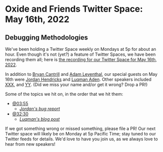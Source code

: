# Oxide and Friends Twitter Space: May 16th, 2022

## Debugging Methodologies

We've been holding a Twitter Space weekly on Mondays at 5p for about an hour.
Even though it's not (yet?) a feature of Twitter Spaces, we have been
recording them all; here is
[the recording for our Twitter Space for May 16th, 2022](https://youtu.be/7B2y0-t0SKI).

In addition to
[Bryan Cantrill](https://twitter.com/bcantrill) and
[Adam Leventhal](https://twitter.com/ahl),
our special guests on May 16th were
[Jordan Hendricks](https://twitter.com/itsajordansystm) and
[Luqman Aden](https://twitter.com/luqma_).
Other speakers included
[XXX](),
and [YY]().
(Did we miss your name and/or get it wrong? Drop a PR!)

Some of the topics we hit on, in the order that we hit them:

- [@03:55](https://youtu.be/7B2y0-t0SKI?t=235)
  - [*Jordan's bug report*](https://www.illumos.org/issues/14541#note-2)
- [@32:30](https://youtu.be/7B2y0-t0SKI?t=1950)
  - [*Luqman's blog post*](https://luqman.ca/blog/achievement-unlocked-rustc-segfault/)

If we got something wrong or missed something, please file a PR!
Our next Twitter space will likely be on Monday at 5p Pacific Time; stay tuned
to our Twitter feeds for details.  We'd love to have you join us, as we
always love to hear from new speakers!

